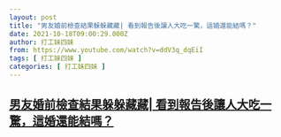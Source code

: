 ```yaml
---
layout: post
title: "男友婚前檢查結果躲躲藏藏| 看到報告後讓人大吃一驚，這婚還能結嗎？"
date: 2021-10-18T09:00:29.000Z
author: 打工妹四妹
from: https://www.youtube.com/watch?v=ddV3q_dqEiI
tags: [ 打工妹四妹 ]
categories: [ 打工妹四妹 ]
---
```

<!--1634547629000-->
[男友婚前檢查結果躲躲藏藏| 看到報告後讓人大吃一驚，這婚還能結嗎？](https://www.youtube.com/watch?v=ddV3q_dqEiI)
------

<div>

</div>

